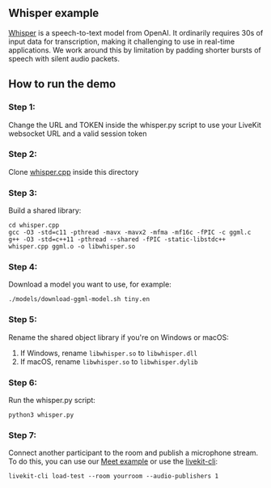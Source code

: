 ## Whisper example

[Whisper](https://github.com/openai/whisper) is a speech-to-text model from OpenAI. It ordinarily requires 30s of input data for transcription, making it challenging to use in real-time applications. We work around this by limitation by padding shorter bursts of speech with silent audio packets.

## How to run the demo

### Step 1:
Change the URL and TOKEN inside the whisper.py script to use your LiveKit websocket URL and a valid session token

### Step 2:
Clone [whisper.cpp](https://github.com/ggerganov/whisper.cpp) inside this directory

### Step 3:
Build a shared library:
```
cd whisper.cpp
gcc -O3 -std=c11 -pthread -mavx -mavx2 -mfma -mf16c -fPIC -c ggml.c
g++ -O3 -std=c++11 -pthread --shared -fPIC -static-libstdc++ whisper.cpp ggml.o -o libwhisper.so
```

### Step 4: 
Download a model you want to use, for example:
```
./models/download-ggml-model.sh tiny.en
```

### Step 5: 
Rename the shared object library if you're on Windows or macOS:
1. If Windows, rename `libwhisper.so` to `libwhisper.dll`
2. If macOS, rename `libwhisper.so` to `libwhisper.dylib`

### Step 6:
Run the whisper.py script:
```
python3 whisper.py
```

### Step 7:
Connect another participant to the room and publish a microphone stream. To do this, you can use our [Meet example](https://meet.livekit.io/?tab=custom) or use the [livekit-cli](https://github.com/livekit/livekit-cli):
```
livekit-cli load-test --room yourroom --audio-publishers 1
```

